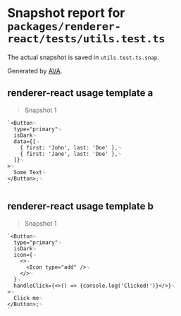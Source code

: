 # Snapshot report for `packages/renderer-react/tests/utils.test.ts`

The actual snapshot is saved in `utils.test.ts.snap`.

Generated by [AVA](https://ava.li).

## renderer-react usage template a

> Snapshot 1

    `<Button␊
      type="primary"␊
      isDark␊
      data={[␊
        { first: 'John', last: 'Doe' },␊
        { first: 'Jane', last: 'Doe' },␊
      ]}␊
    >␊
      Some Text␊
    </Button>;␊
    `

## renderer-react usage template b

> Snapshot 1

    `<Button␊
      type="primary"␊
      isDark␊
      icon={␊
        <>␊
          <Icon type="add" />␊
        </>␊
      }␊
      handleClick={<>() => {console.log('Clicked!')}</>}␊
    >␊
      Click me␊
    </Button>;␊
    `
